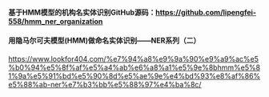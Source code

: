 

#### 基于HMM模型的机构名实体识别GitHub源码：https://github.com/lipengfei-558/hmm_ner_organization

#### 用隐马尔可夫模型(HMM)做命名实体识别——NER系列（二）

https://www.lookfor404.com/%e7%94%a8%e9%9a%90%e9%a9%ac%e5%b0%94%e5%8f%af%e5%a4%ab%e6%a8%a1%e5%9e%8bhmm%e5%81%9a%e5%91%bd%e5%90%8d%e5%ae%9e%e4%bd%93%e8%af%86%e5%88%ab-ner%e7%b3%bb%e5%88%97%e4%ba%8c/

